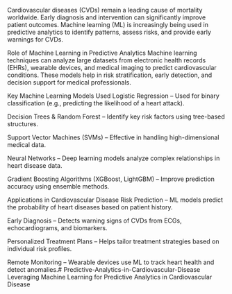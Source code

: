 Cardiovascular diseases (CVDs) remain a leading cause of mortality worldwide. Early diagnosis and intervention can significantly improve patient outcomes. Machine learning (ML) is increasingly being used in predictive analytics to identify patterns, assess risks, and provide early warnings for CVDs.

Role of Machine Learning in Predictive Analytics
Machine learning techniques can analyze large datasets from electronic health records (EHRs), wearable devices, and medical imaging to predict cardiovascular conditions. These models help in risk stratification, early detection, and decision support for medical professionals.

Key Machine Learning Models Used
Logistic Regression – Used for binary classification (e.g., predicting the likelihood of a heart attack).

Decision Trees & Random Forest – Identify key risk factors using tree-based structures.

Support Vector Machines (SVMs) – Effective in handling high-dimensional medical data.

Neural Networks – Deep learning models analyze complex relationships in heart disease data.

Gradient Boosting Algorithms (XGBoost, LightGBM) – Improve prediction accuracy using ensemble methods.

Applications in Cardiovascular Disease
Risk Prediction – ML models predict the probability of heart diseases based on patient history.

Early Diagnosis – Detects warning signs of CVDs from ECGs, echocardiograms, and biomarkers.

Personalized Treatment Plans – Helps tailor treatment strategies based on individual risk profiles.

Remote Monitoring – Wearable devices use ML to track heart health and detect anomalies.# Predictive-Analytics-in-Cardiovascular-Disease
Leveraging Machine Learning for Predictive  Analytics in Cardiovascular Disease
